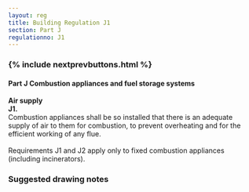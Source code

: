 ```yaml
---
layout: reg
title: Building Regulation J1
section: Part J
regulationno: J1
---
```


<div class="panel panel-primary">
  <div class="panel-heading">
    <h3 class="panel-title">
      {% include nextprevbuttons.html %}
        <h4>Part J Combustion appliances and fuel storage systems</h4>
    </h3>
  </div>
  <div class="panel-body">
    <p>
        <strong>Air supply</strong><br>
        <strong>J1.</strong><br>
            Combustion appliances shall be so installed that there is an adequate supply of air to them for combustion, to prevent overheating and for the efficient working of any flue.<br><br>
            Requirements J1 and J2 apply only to fixed combustion appliances (including incinerators).
    </p>
  </div>
</div>



### Suggested drawing notes